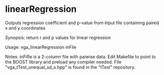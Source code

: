 # linearRegression
Outputs regression coefficient and p-value from input file containing paired x and y coordinates

Synopsis: return r and p values for linear regression

Usage: vga_linearRegression inFile

Notes: inFifle is a 2-column file with paiwise data. Edit Makefile to point to the BOOST library and preload any compiler needed. 
File "vga_tTest_unequal_sd_s.hpp" is found in the "tTest" repository. 
